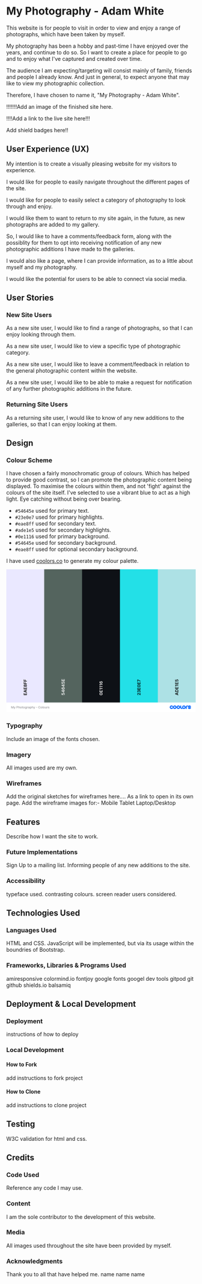 # My Photography - Adam White

This website is for people to visit in order to view and enjoy a range of photographs, which have been taken by myself.

My photography has been a hobby and past-time I have enjoyed over the years, and continue to do so.
So I want to create a place for people to go and to enjoy what I've captured and created over time.

The audience I am expecting/targeting will consist mainly of family, friends and people I already know. 
And just in general, to expect anyone that may like to view my photographic collection.

Therefore, I have chosen to name it, "My Photography - Adam White". 


!!!!!!!Add an image of the finished site here.

!!!!Add a link to the live site here!!!

Add shield badges here!!

## User Experience (UX)

My intention is to create a visually pleasing website for my visitors to experience.

I would like for people to easily navigate throughout the different pages of the site.

I would like for people to easily select a category of photography to look through and enjoy.

I would like them to want to return to my site again, in the future, as new photographs are added to my gallery.

So, I would like to have a comments/feedback form, along with the possiblity for them to opt into receiving notification
of any new photographic additions I have made to the galleries.

I would also like a page, where I can provide information, as to a little about myself and my photography.

I would like the potential for users to be able to connect via social media. 

## User Stories
### New Site Users

As a new site user, I would like to find a range of photographs, so that I can enjoy looking through them.

As a new site user, I would like to view a specific type of photographic category.

As a new site user, I would like to leave a comment/feedback in relation to the general photographic content within the website.

As a new site user, I would like to be able to make a request for notification of any further photographic additions in the future.

### Returning Site Users

As a returning site user, I would like to know of any new additions to the galleries, so that I can enjoy looking at them.

## Design

### Colour Scheme

I have chosen a fairly monochromatic group of colours. Which has helped to provide good contrast, so I can promote the photographic content being displayed. To maximise the colours within them, and not 'fight' against the colours of the site itself.
I've selected to use a vibrant blue to act as a high light. Eye catching without being over bearing. 

- `#54645e` used for primary text.
- `#23e0e7` used for primary highlights.
- `#eae8ff` used for secondary text.
- `#ade1e5` used for secondary highlights.
- `#0e1116` used for primary background.
- `#54645e` used for secondary background.
- `#eae8ff` used for optional secondary background.

I have used [coolors.co](https://coolors.co/eae8ff-54645e-0e1116-23e0e7-ade1e5) to generate my colour palette.

![screenshot](documentation/my_photography_colours.png) 

### Typography

Include an image of the fonts chosen.

### Imagery

All images used are my own. 

### Wireframes

Add the original sketches for wireframes here.... As a link to open in its own page.
Add the wireframe images for:-
Mobile
Tablet
Laptop/Desktop

## Features

Describe how I want the site to work.

### Future Implementations

Sign Up to a mailing list. Informing people of any new additions to the site. 

### Accessibility

typeface used. 
contrasting colours.
screen reader users considered.

## Technologies Used

### Languages Used

HTML and CSS.
JavaScript will be implemented, but via its usage within the boundries of Bootstrap.

### Frameworks, Libraries & Programs Used

amiresponsive
colormind.io
fontjoy
google fonts
googel dev tools
gitpod
git
github
shields.io
balsamiq

## Deployment & Local Development

### Deployment

instructions of how to deploy 

### Local Development

#### How to Fork

add instructions to fork project

#### How to Clone

add instructions to clone project 

## Testing

W3C validation for html and css.

## Credits

### Code Used

Reference any code I may use.

### Content

I am the sole contributor to the development of this website.

### Media

All images used throughout the site have been provided by myself.
  
### Acknowledgments

Thank you to all that have helped me. 
name
name
name
